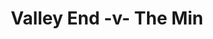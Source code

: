 ---
year: "1994"
serialNumber: "0173" 
game: "Valley End"
title: "Valley End -v- The Min"
gameLocation: ""
gameDate: ""
result: ""
resultType: ""
type: "game"
---